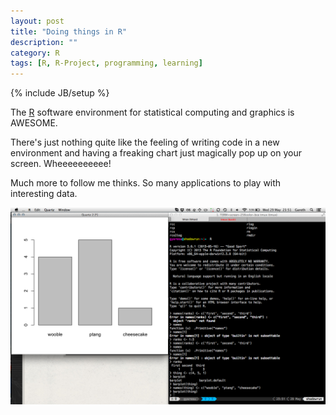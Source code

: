 ```yaml
---
layout: post
title: "Doing things in R"
description: ""
category: R
tags: [R, R-Project, programming, learning]
---
```

{% include JB/setup %}

The [R](http://www.r-project.org/) software environment for statistical computing and graphics is AWESOME.

There's just nothing quite like the feeling of writing code in a new environment and having a freaking chart just magically pop up on your screen. Wheeeeeeeeee! 

Much more to follow me thinks. So many applications to play with interesting data.

![First barchart in R](/assets/files/r.png)
